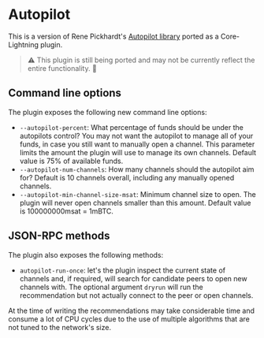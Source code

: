 # Autopilot

This is a version of Rene Pickhardt's [Autopilot library][lib] ported as a
Core-Lightning plugin.

> :warning: This plugin is still being ported and may not be currently reflect
> the entire functionality. :construction:

## Command line options

The plugin exposes the following new command line options:

 - `--autopilot-percent`: What percentage of funds should be under the
   autopilots control? You may not want the autopilot to manage all of your
   funds, in case you still want to manually open a channel. This parameter
   limits the amount the plugin will use to manage its own channels. Default
   value is 75% of available funds.
 - `--autopilot-num-channels`: How many channels should the autopilot aim for?
   Default is 10 channels overall, including any manually opened channels.
 - `--autopilot-min-channel-size-msat`: Minimum channel size to open. The
   plugin will never open channels smaller than this amount. Default value is
   100000000msat = 1mBTC.
   
## JSON-RPC methods

The plugin also exposes the following methods:

 - `autopilot-run-once`: let's the plugin inspect the current state of
   channels and, if required, will search for candidate peers to open new
   channels with. The optional argument `dryrun` will run the recommendation
   but not actually connect to the peer or open channels.
   
At the time of writing the recommendations may take considerable time and
consume a lot of CPU cycles due to the use of multiple algorithms that are not
tuned to the network's size.


[lib]: https://github.com/ElementsProject/lightning/pull/1888
